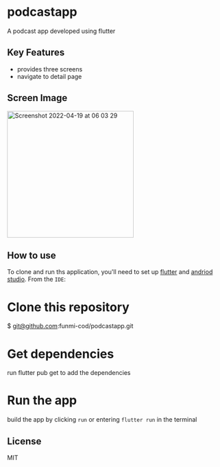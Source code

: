# podcastapp

A podcast app developed using flutter

## Key Features
- provides three screens
- navigate to detail page


## Screen Image

<img width="295" alt="Screenshot 2022-04-19 at 06 03 29" src="https://user-images.githubusercontent.com/62282706/164010536-3dfaa32a-03be-49d3-9451-218a0318be74.png">



## How to use
To clone and run ths application, you'll need to set up [flutter](https://docs.flutter.dev/get-started/install) and [andriod studio](https://developer.android.com/studio).
From the `IDE`:
 # Clone this repository
 $ git@github.com:funmi-cod/podcastapp.git
 
 # Get dependencies
 run flutter pub get to add the dependencies
 
 # Run the app
 build the app by clicking `run` or entering `flutter run` in the terminal 

## License
MIT

